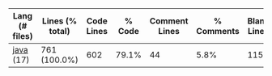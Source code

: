 |Lang (# files)|Lines (% total)|Code Lines|% Code|Comment Lines|% Comments|Blank Lines|% Blank|
| --- | --- | --- | --- | --- | --- | --- | --- |
|[java](https://github.com/Smaltin/AvilonSubBot/tree/master/statistics/java/lines_descending.md) (17)|761 (100.0%)|602|79.1%|44|5.8%|115|15.1%|